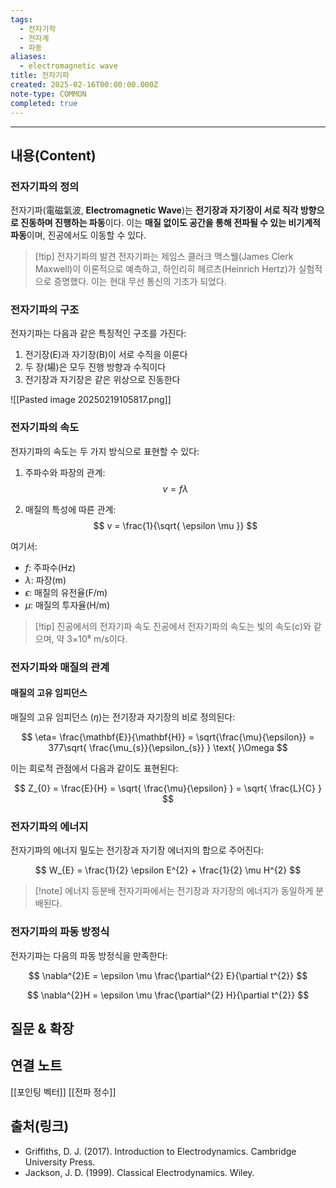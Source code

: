```yaml
---
tags:
  - 전자기학
  - 전자계
  - 파동
aliases:
  - electromagnetic wave
title: 전자기파
created: 2025-02-16T00:00:00.000Z
note-type: COMMON
completed: true
---
```


---

## 내용(Content)

### 전자기파의 정의

전자기파(電磁氣波, **Electromagnetic Wave**)는 **전기장과 자기장이 서로 직각 방향으로 진동하며 진행하는 파동**이다. 이는 **매질 없이도 공간을 통해 전파될 수 있는 비기계적 파동**이며, 진공에서도 이동할 수 있다.

>[!tip] 전자기파의 발견
>전자기파는 제임스 클러크 맥스웰(James Clerk Maxwell)이 이론적으로 예측하고, 하인리히 헤르츠(Heinrich Hertz)가 실험적으로 증명했다. 이는 현대 무선 통신의 기초가 되었다.

### 전자기파의 구조

전자기파는 다음과 같은 특징적인 구조를 가진다:

1. 전기장(E)과 자기장(B)이 서로 수직을 이룬다
2. 두 장(場)은 모두 진행 방향과 수직이다
3. 전기장과 자기장은 같은 위상으로 진동한다

![[Pasted image 20250219105817.png]]

### 전자기파의 속도

전자기파의 속도는 두 가지 방식으로 표현할 수 있다:

1. 주파수와 파장의 관계:
$$
v = f \lambda
$$

2. 매질의 특성에 따른 관계:
$$
v =  \frac{1}{\sqrt{ \epsilon \mu }} 
$$

여기서:
- $f$: 주파수(Hz)
- $\lambda$: 파장(m)
- $\epsilon$: 매질의 유전율(F/m)
- $\mu$: 매질의 투자율(H/m)

>[!tip] 진공에서의 전자기파 속도
>진공에서 전자기파의 속도는 빛의 속도(c)와 같으며, 약 3×10⁸ m/s이다.


### 전자기파와 매질의 관계

#### 매질의 고유 임피던스

매질의 고유 임피던스 $( \eta)$는 전기장과 자기장의 비로 정의된다:

$$
\eta= \frac{\mathbf{E}}{\mathbf{H}} = \sqrt{\frac{\mu}{\epsilon}} = 377\sqrt{ \frac{\mu_{s}}{\epsilon_{s}} } \text{ }\Omega
$$

이는 회로적 관점에서 다음과 같이도 표현된다:

$$
Z_{0} = \frac{E}{H} = \sqrt{ \frac{\mu}{\epsilon} } = \sqrt{ \frac{L}{C} }
$$

### 전자기파의 에너지

전자기파의 에너지 밀도는 전기장과 자기장 에너지의 합으로 주어진다:

$$
W_{E} = \frac{1}{2} \epsilon E^{2} + \frac{1}{2} \mu H^{2}
$$

>[!note] 에너지 등분배
>전자기파에서는 전기장과 자기장의 에너지가 동일하게 분배된다.

### 전자기파의 파동 방정식

전자기파는 다음의 파동 방정식을 만족한다:

$$
\nabla^{2}E = \epsilon \mu \frac{\partial^{2} E}{\partial t^{2}}
$$

$$
\nabla^{2}H = \epsilon \mu \frac{\partial^{2} H}{\partial t^{2}}
$$

## 질문 & 확장



## 연결 노트

[[포인팅 벡터]]
[[전파 정수]]
## 출처(링크)

- Griffiths, D. J. (2017). Introduction to Electrodynamics. Cambridge University Press.
- Jackson, J. D. (1999). Classical Electrodynamics. Wiley.





